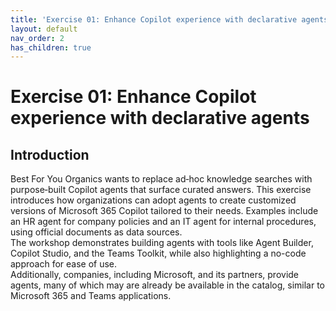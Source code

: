 ```yaml
---
title: 'Exercise 01: Enhance Copilot experience with declarative agents'
layout: default
nav_order: 2
has_children: true
---
```


# Exercise 01: Enhance Copilot experience with declarative agents

## Introduction
Best For You Organics wants to replace ad‑hoc knowledge searches with purpose‑built Copilot agents that surface curated answers. 
This exercise introduces how organizations can adopt agents to create customized versions of Microsoft 365 Copilot tailored to their needs. Examples include an HR agent for company policies and an IT agent for internal procedures, using official documents as data sources.  
The workshop demonstrates building agents with tools like Agent Builder, Copilot Studio, and the Teams Toolkit, while also highlighting a no-code approach for ease of use.  
Additionally, companies, including Microsoft, and its partners, provide agents, many of which may are already be available in the catalog, similar to Microsoft 365 and Teams applications. 
